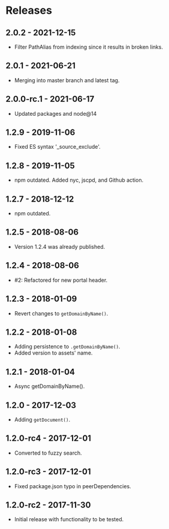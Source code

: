 # Releases

## 2.0.2 - 2021-12-15

- Filter PathAlias from indexing since it results in broken links.

## 2.0.1 - 2021-06-21

- Merging into master branch and latest tag.

## 2.0.0-rc.1 - 2021-06-17

- Updated packages and node@14

## 1.2.9 - 2019-11-06

- Fixed ES syntax '_source_exclude'.

## 1.2.8 - 2019-11-05

- npm outdated. Added nyc, jscpd, and Github action.

## 1.2.7 - 2018-12-12

- npm outdated.

## 1.2.5 - 2018-08-06

- Version 1.2.4 was already published.

## 1.2.4 - 2018-08-06

- #2: Refactored for new portal header.

## 1.2.3 - 2018-01-09

- Revert changes to `getDomainByName()`.

## 1.2.2 - 2018-01-08

- Adding persistence to `.getDomainByName()`.
- Added version to assets' name.

## 1.2.1 - 2018-01-04

- Async getDomainByName().

## 1.2.0 - 2017-12-03

- Adding `getDocument()`.

## 1.2.0-rc4 - 2017-12-01

- Converted to fuzzy search.

## 1.2.0-rc3 - 2017-12-01

- Fixed package.json typo in peerDependencies.

## 1.2.0-rc2 - 2017-11-30

- Initial release with functionality to be tested.
